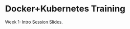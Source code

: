 # Docker+Kubernetes Training

Week 1:
[Intro Session Slides](https://propel-ventures.github.io/docker-kubernetes-training/).
